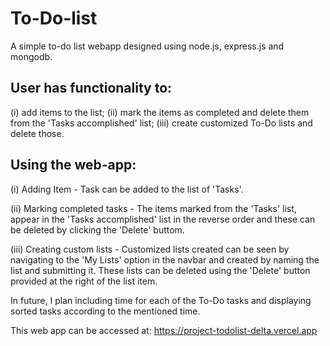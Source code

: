 # To-Do-list
A simple to-do list webapp designed using node.js, express.js and mongodb.

## User has functionality to:

(i) add items to the list;
(ii) mark the items as completed and delete them from the 'Tasks accomplished' list;
(iii) create customized To-Do lists and delete those.

## Using the web-app:

(i) Adding Item - Task can be added to the list of 'Tasks'.

(ii) Marking completed tasks - The items marked from the 'Tasks' list, appear in the 'Tasks accomplished' list in the reverse order and these can be deleted by clicking the 'Delete' buttom.

(iii) Creating custom lists - Customized lists created can be seen by navigating to the 'My Lists' option in the navbar and created by naming the list and submitting it. These lists can be deleted using the 'Delete' button provided at the right of the list item.

In future, I plan including time for each of the To-Do tasks and displaying sorted tasks according to the mentioned time.

This web app can be accessed at: https://project-todolist-delta.vercel.app
